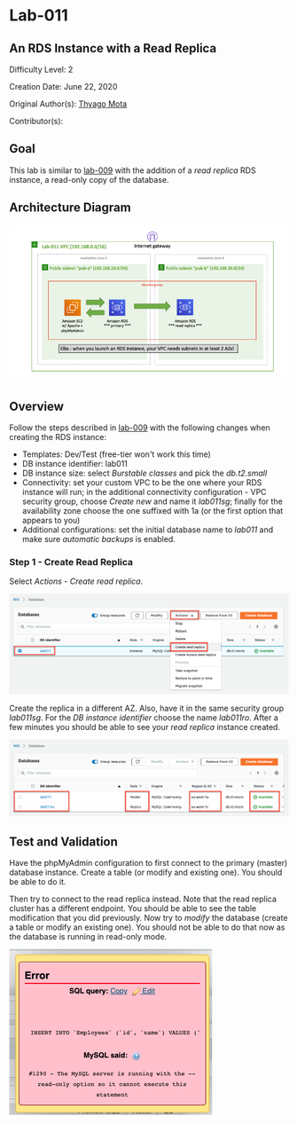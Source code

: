 # Lab-011

## An RDS Instance with a Read Replica

Difficulty Level: 2

Creation Date: June 22, 2020

Original Author(s): [Thyago Mota](https://github.com/thyagomota)

Contributor(s):

## Goal

This lab is similar to [lab-009](../lab-009) with the addition of a *read replica* RDS instance, a read-only copy of the database.

## Architecture Diagram

![lab-011-arch-01](images/lab-011-arch-01.png)

## Overview

Follow the steps described in [lab-009](../lab-009) with the following changes when creating the RDS instance:

* Templates: Dev/Test (free-tier won't work this time)
* DB instance identifier: lab011
* DB instance size: select *Burstable classes* and pick the *db.t2.small*
* Connectivity: set your custom VPC to be the one where your RDS instance will run; in the additional connectivity configuration - VPC security group, choose *Create new* and name it *lab011sg*; finally for the availability zone choose the one suffixed with 1a (or the first option that appears to you)
* Additional configurations: set the initial database name to *lab011* and make sure *automatic backups* is enabled.

### Step 1 - Create Read Replica

Select *Actions - Create read replica*.

![lab-011-scrn-01](images/lab-011-scrn-01.png)

Create the replica in a different AZ. Also, have it in the same security group *lab011sg*. For the *DB instance identifier* choose the name *lab011ro*. After a few minutes you should be able to see your *read replica* instance created.

![lab-011-scrn-02](images/lab-011-scrn-02.png)

## Test and Validation

Have the phpMyAdmin configuration to first connect to the primary (master) database instance. Create a table (or modify and existing one). You should be able to do it.

Then try to connect to the read replica instead.  Note that the read replica cluster has a different endpoint. You should be able to see the table modification that you did previously. Now try to *modify* the database (create a table or modify an existing one). You should not be able to do that now as the database is running in read-only mode.

![lab-011-scrn-03](images/lab-011-scrn-03.png)
